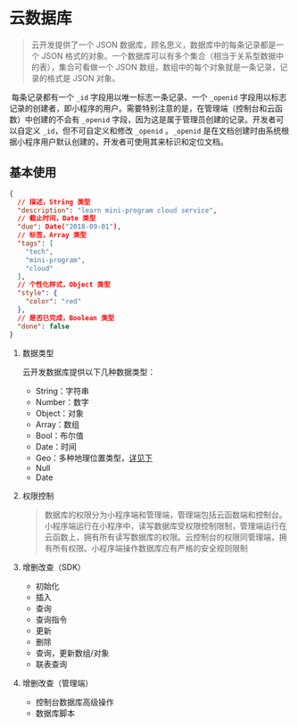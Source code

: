 # 云数据库

> 云开发提供了一个 JSON 数据库，顾名思义，数据库中的每条记录都是一个 JSON 格式的对象。一个数据库可以有多个集合（相当于关系型数据中的表），集合可看做一个 JSON 数组，数组中的每个对象就是一条记录，记录的格式是 JSON 对象。

​		每条记录都有一个 `_id` 字段用以唯一标志一条记录、一个 `_openid` 字段用以标志记录的创建者，即小程序的用户。需要特别注意的是，在管理端（控制台和云函数）中创建的不会有 `_openid` 字段，因为这是属于管理员创建的记录。开发者可以自定义 `_id`，但不可自定义和修改 `_openid` 。`_openid` 是在文档创建时由系统根据小程序用户默认创建的，开发者可使用其来标识和定位文档。



## 基本使用

```json
{
  // 描述，String 类型
  "description": "learn mini-program cloud service",
  // 截止时间，Date 类型
  "due": Date("2018-09-01"),
  // 标签，Array 类型
  "tags": [
    "tech",
    "mini-program",
    "cloud"
  ],
  // 个性化样式，Object 类型
  "style": {
    "color": "red"
  },
  // 是否已完成，Boolean 类型
  "done": false
}
```

1. 数据类型

   云开发数据库提供以下几种数据类型：

   - String：字符串
   - Number：数字
   - Object：对象
   - Array：数组
   - Bool：布尔值
   - Date：时间
   - Geo：多种地理位置类型，[详见下](https://developers.weixin.qq.com/miniprogram/dev/wxcloud/guide/database/data-type.html#地理位置)
   - Null
   - Date

2. 权限控制

   > 数据库的权限分为小程序端和管理端，管理端包括云函数端和控制台。小程序端运行在小程序中，读写数据库受权限控制限制，管理端运行在云函数上，拥有所有读写数据库的权限。云控制台的权限同管理端，拥有所有权限。小程序端操作数据库应有严格的安全规则限制

3. 增删改查（SDK）

   - 初始化
   - 插入
   - 查询
   - 查询指令
   - 更新
   - 删除
   - 查询，更新数组/对象
   - 联表查询

4. 增删改查（管理端）

   - 控制台数据库高级操作
   - 数据库脚本 

   

   

   ### 
